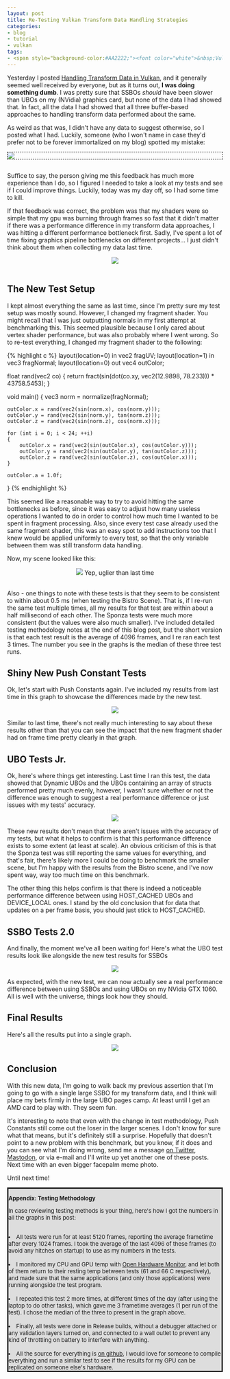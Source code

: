 ```yaml
---
layout: post
title: Re-Testing Vulkan Transform Data Handling Strategies
categories:
- blog
- tutorial
- vulkan
tags:
- <span style="background-color:#AA2222;"><font color="white">&nbsp;Vulkan</font></span>
---
```


Yesterday I posted [Handling Transform Data in Vulkan](http://kylehalladay.com/blog/tutorial/vulkan/2018/03/27/SSBO-VS-Uniform-Buffer.html), and it generally seemed well received by everyone, but as it turns out, **I was doing something dumb**. I was pretty sure that SSBOs *should* have been slower than UBOs on my (NVidia) graphics card, but none of the data I had showed that. In fact, all the data I had showed that all three buffer-based approaches to handling transform data performed about the same.

As weird as that was, I didn't have any data to suggest otherwise, so I posted what I had. Luckily, someone (who I won't name in case they'd prefer not to be forever immortalized on my blog) spotted my mistake:

<div align="left" style="border-style:dashed;border-width:1px;">
<img src="/images/post_images/2018-03-28/twitter.PNG" />
</div>
<div align="left" style="padding-bottom:15px;">
</div>

Suffice to say, the person giving me this feedback has much more experience than I do, so I figured I needed to take a look at my tests and see if I could improve things. Luckily, today was my day off, so I had some time to kill.

If that feedback was correct, the problem was that my shaders were so simple that my gpu was burning through frames so fast that it didn't matter if there was a performance difference in my transform data approaches, I was hitting a different performance bottleneck first. Sadly, I've spent a lot of time fixing graphics pipeline bottlenecks on different projects... I just didn't think about them when collecting my data last time.

<div align="center">
<img src="/images/post_images/2018-03-28/stan.PNG" />
<br><br>
</div>

## The New Test Setup

I kept almost everything the same as last time, since I'm pretty sure my test setup was mostly sound. However, I changed my fragment shader. You might recall that I was just outputting normals in my first attempt at benchmarking this. This seemed plausible because I only cared about vertex shader performance, but was also probably where I went wrong. So to re-test everything, I changed my fragment shader to the following:

{% highlight c %}
layout(location=0) in vec2 fragUV;
layout(location=1) in vec3 fragNormal;
layout(location=0) out vec4 outColor;

float rand(vec2 co)
{
    return fract(sin(dot(co.xy, vec2(12.9898, 78.233))) * 43758.5453);
}

void main()
{
	vec3 norm = normalize(fragNormal);

	outColor.x = rand(vec2(sin(norm.x), cos(norm.y)));
	outColor.y = rand(vec2(sin(norm.y), tan(norm.z)));
	outColor.z = rand(vec2(sin(norm.z), cos(norm.x)));

	for (int i = 0; i < 24; ++i)
	{
		outColor.x = rand(vec2(sin(outColor.x), cos(outColor.y)));
		outColor.y = rand(vec2(sin(outColor.y), tan(outColor.z)));
		outColor.z = rand(vec2(sin(outColor.z), cos(outColor.x)));
	}

	outColor.a = 1.0f;
}
{% endhighlight %}

This seemed like a reasonable way to try to avoid hitting the same bottlenecks as before, since it was easy to adjust how many useless operations I wanted to do in order to control how much time I wanted to be spent in fragment processing. Also, since every test case already used the same fragment shader, this was an easy spot to add instructions too that I knew would be applied uniformly to every test, so that the only variable between them was still transform data handling.

Now, my scene looked like this:

<div align="center">
<img src="/images/post_images/2018-03-28/output.PNG" />
Yep, uglier than last time<br><br>
</div>

Also - one things to note with these tests is that they seem to be consistent to within about 0.5 ms (when testing the Bistro Scene). That is, if I re-run the same test multiple times, all my results for that test are within about a half millisecond of each other. The Sponza tests were much more consistent (but the values were also much smaller). I've included detailed testing methodology notes at the end of this blog post, but the short version is that each test result is the average of 4096 frames, and I re ran each test 3 times. The number you see in the graphs is the median of these three test runs.

## Shiny New Push Constant Tests

Ok, let's start with Push Constants again. I've included my results from last time in this graph to showcase the differences made by the new test.

<div align="center">
<img src="/images/post_images/2018-03-28/push_constant.PNG" />
</div>

Similar to last time, there's not really much interesting to say about these results other than that you can see the impact that the new fragment shader had on frame time pretty clearly in that graph.

## UBO Tests Jr.

Ok, here's where things get interesting. Last time I ran this test, the data showed that Dynamic UBOs and the UBOs containing an array of structs performed pretty much evenly, however, I wasn't sure whether or not the difference was enough to suggest a real performance difference or just issues with my tests' accuracy.

<div align="center">
<img src="/images/post_images/2018-03-28/ubo_1.PNG" />
</div>

These new results don't mean that there aren't issues with the accuracy of my tests, but what it helps to confirm is that this performance difference exists to some extent (at least at scale). An obvious criticism of this is that the Sponza test was still reporting the same values for everything, and that's fair, there's likely more I could be doing to benchmark the smaller scene, but I'm happy with the results from the Bistro scene, and I've now spent way, way too much time on this benchmark.

The other thing this helps confirm is that there is indeed a noticeable performance difference between using HOST_CACHED UBOs and DEVICE_LOCAL ones. I stand by the old conclusion that for data that updates on a per frame basis, you should just stick to HOST_CACHED.

## SSBO Tests 2.0

And finally, the moment we've all been waiting for! Here's what the UBO test results look like alongside the new test results for SSBOs

<div align="center">
<img src="/images/post_images/2018-03-28/buffers.PNG" />
</div>

As expected, with the new test, we can now actually see a real performance difference between using SSBOs and using UBOs on my NVidia GTX 1060. All is well with the universe, things look how they should.

## Final Results

Here's all the results put into a single graph.

<div align="center">
<img src="/images/post_images/2018-03-28/final.PNG" />
</div>

## Conclusion

With this new data, I'm going to walk back my previous assertion that I'm going to go with a single large SSBO for my transform data, and I think will place my bets firmly in the large UBO pages camp. At least until I get an AMD card to play with. They seem fun.

It's interesting to note that even with the change in test methodology, Push Constants still come out the loser in the larger scenes. I don't know for sure what that means, but it's definitely still a surprise. Hopefully that doesn't point to a new problem with this benchmark, but you know, if it does and you can see what I'm doing wrong, send me a message [on Twitter](https://twitter.com/khalladay), [Mastodon](https://mastodon.gamedev.place/@khalladay), or via e-mail and I'll write up yet another one of these posts. Next time with an even bigger facepalm meme photo.

Until next time!

<font size="2"><div style="border-style:solid; background-color:#DDDDDD ">

<strong>Appendix: Testing Methodology</strong><br>

In case reviewing testing methods is your thing, here's how I got the numbers in all the graphs in this post:<br><br>
<li>All tests were run for at least 5120 frames, reporting the average frametime after every 1024 frames. I took the average of the last 4096 of these frames (to avoid any hitches on startup) to use as my numbers in the tests.</li><br>
<li>I monitored my CPU and GPU temp with <a href="http://openhardwaremonitor.org/">Open Hardware Monitor</a>, and let both of them return to their resting temp between tests (61 and 66 C respectively), and made sure that the same applications (and only those applications) were running alongside the test program.</li><br>
<li>I repeated this test 2 more times, at different times of the day (after using the laptop to do other tasks), which gave me 3 frametime averages (1 per run of the test). I chose the median of the three to present in the graph above.</li><br>
<li>Finally, all tests were done in Release builds, without a debugger attached or any validation layers turned on, and connected to a wall outlet to prevent any kind of throttling on battery to interfere with anything.</li><br>
<li>All the source for everything is  <a href="https://github.com/khalladay/VkBindingBenchmark">on github</a>, I would love for someone to compile everything and run a similar test to see if the results for my GPU can be replicated on someone else's hardware.</li>
</div>
</font>
